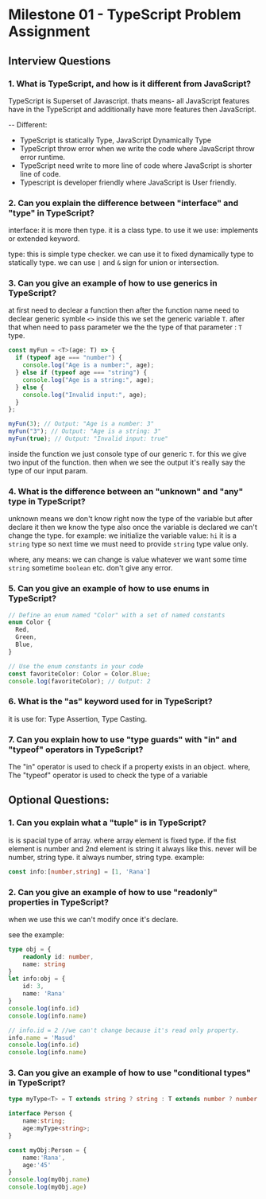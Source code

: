 # Milestone 01 - TypeScript Problem Assignment

## Interview Questions

### 1. What is TypeScript, and how is it different from JavaScript?

TypeScript is Superset of Javascript. thats means- all JavaScript features have in the TypeScript and additionally have more features then JavaScript.

-- Different:

- TypeScript is statically Type, JavaScript Dynamically Type
- TypeScript throw error when we write the code where JavaScript throw error runtime.
- TypeScript need write to more line of code where JavaScript is shorter line of code.
- Typescript is developer friendly where JavaScript is User friendly.

### 2. Can you explain the difference between "interface" and "type" in TypeScript?

interface: it is more then type. it is a class type. to use it we use: implements or extended keyword.

type: this is simple type checker. we can use it to fixed dynamically type to statically type. we can use `|` and `&` sign for union or intersection.

### 3. Can you give an example of how to use generics in TypeScript?

at first need to declear a function then after the function name need to declear generic symble `<>` inside this we set the generic variable `T`. after that when need to pass parameter we the the type of that parameter : `T` type.

```typescript
const myFun = <T>(age: T) => {
  if (typeof age === "number") {
    console.log("Age is a number:", age);
  } else if (typeof age === "string") {
    console.log("Age is a string:", age);
  } else {
    console.log("Invalid input:", age);
  }
};

myFun(3); // Output: "Age is a number: 3"
myFun("3"); // Output: "Age is a string: 3"
myFun(true); // Output: "Invalid input: true"
```

inside the function we just console type of our generic `T`. for this we give two input of the function. then when we see the output it's really say the type of our input param.

### 4. What is the difference between an "unknown" and "any" type in TypeScript?

unknown means we don't know right now the type of the variable but after declare it then we know the type also once the variable is declared we can't change the type.
for example: we initialize the variable value: `hi` it is a `string` type so next time we must need to provide `string` type value only.

where, any means: we can change is value whatever we want some time `string` sometime `boolean` etc. don't give any error.

### 5. Can you give an example of how to use enums in TypeScript?

```typescript
// Define an enum named "Color" with a set of named constants
enum Color {
  Red,
  Green,
  Blue,
}

// Use the enum constants in your code
const favoriteColor: Color = Color.Blue;
console.log(favoriteColor); // Output: 2
```

### 6. What is the "as" keyword used for in TypeScript?

it is use for: Type Assertion, Type Casting.

### 7. Can you explain how to use "type guards" with "in" and "typeof" operators in TypeScript?

The "in" operator is used to check if a property exists in an object. where, The "typeof" operator is used to check the type of a variable


## Optional Questions:

### 1. Can you explain what a "tuple" is in TypeScript?
is is spacial type of array. where array element is fixed type. if the fist element is number and 2nd element is string it always like this. never will be number, string type. it always number, string type. 
example:

```typescript
const info:[number,string] = [1, 'Rana']
```
### 2. Can you give an example of how to use "readonly" properties in TypeScript?
when we use this we can't modify once it's declare. 

see the example: 
```typescript
type obj = {
    readonly id: number,
    name: string
}
let info:obj = {
    id: 3,
    name: 'Rana'
}
console.log(info.id)
console.log(info.name)

// info.id = 2 //we can't change because it's read only property. 
info.name = 'Masud'
console.log(info.id)
console.log(info.name)
```

### 3. Can you give an example of how to use "conditional types" in TypeScript?

``` typescript
type myType<T> = T extends string ? string : T extends number ? number : null;

interface Person {
    name:string;
    age:myType<string>;
}

const myObj:Person = {
    name:'Rana',
    age:'45'
}
console.log(myObj.name)
console.log(myObj.age)
```